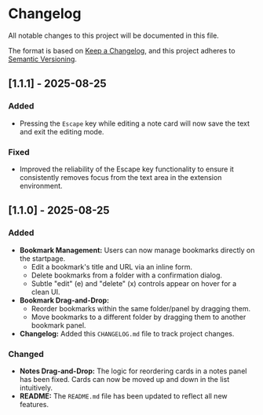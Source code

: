 # Changelog

All notable changes to this project will be documented in this file.

The format is based on [Keep a Changelog](https://keepachangelog.com/en/1.0.0/),
and this project adheres to [Semantic Versioning](https://semver.org/spec/v2.0.0.html).

## [1.1.1] - 2025-08-25

### Added
- Pressing the `Escape` key while editing a note card will now save the text and exit the editing mode.

### Fixed
- Improved the reliability of the Escape key functionality to ensure it consistently removes focus from the text area in the extension environment.

## [1.1.0] - 2025-08-25

### Added
- **Bookmark Management:** Users can now manage bookmarks directly on the startpage.
    - Edit a bookmark's title and URL via an inline form.
    - Delete bookmarks from a folder with a confirmation dialog.
    - Subtle "edit" (e) and "delete" (x) controls appear on hover for a clean UI.
- **Bookmark Drag-and-Drop:**
    - Reorder bookmarks within the same folder/panel by dragging them.
    - Move bookmarks to a different folder by dragging them to another bookmark panel.
- **Changelog:** Added this `CHANGELOG.md` file to track project changes.

### Changed
- **Notes Drag-and-Drop:** The logic for reordering cards in a notes panel has been fixed. Cards can now be moved up and down in the list intuitively.
- **README:** The `README.md` file has been updated to reflect all new features.

